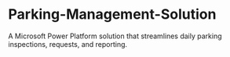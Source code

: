 # Parking-Management-Solution
A Microsoft Power Platform solution that streamlines daily parking inspections, requests, and reporting.
